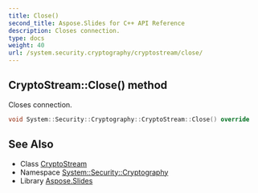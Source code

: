 ```yaml
---
title: Close()
second_title: Aspose.Slides for C++ API Reference
description: Closes connection.
type: docs
weight: 40
url: /system.security.cryptography/cryptostream/close/
---
```

## CryptoStream::Close() method


Closes connection.

```cpp
void System::Security::Cryptography::CryptoStream::Close() override
```

## See Also

* Class [CryptoStream](../)
* Namespace [System::Security::Cryptography](../../)
* Library [Aspose.Slides](../../../)